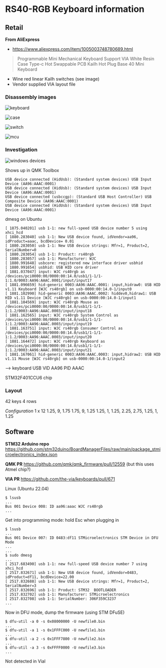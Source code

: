 # RS40-RGB Keyboard information

## Retail

**From AliExpress**

- https://www.aliexpress.com/item/1005003748780689.html

> Programmable Mini Mechanical Keyboard Support VIA White Resin Case Type-c Hot Swappable PCB Kailh Hot Plug Base 40 Mini Keyboard

- Wine red linear Kailh switches (see image)
- Vendor supplied VIA layout file

### Disassembly images

![keyboard](./images/98f1b870412a4e5c9ebbcb1e79216d7a.jpg)

![case](./images/5e8fa65536174781855d08af0b80de0a.jpg)

![switch](./images/d6f47bd280a44dc1a57793bd828190eb.jpg)

![mcu](./images/e62e77d262f042fe99832791bdb53da5.jpg)

### Investigation

![windows devices](./images/2f7252b5fba71b376ad1f09383b60120.png)

Shows up in QMK Toolbox

```text
USB device connected (HidUsb): (Standard system devices) USB Input Device (AA96:AAAC:0001)
USB device connected (HidUsb): (Standard system devices) USB Input Device (AA96:AAAC:0001)
USB device connected (usbccgp): (Standard USB Host Controller) USB Composite Device (AA96:AAAC:0001)
USB device connected (HidUsb): (Standard system devices) USB Input Device (AA96:AAAC:0001)
```

dmesg on Ubuntu

```text
[ 1875.040201] usb 1-1: new full-speed USB device number 5 using xhci_hcd
[ 1880.283040] usb 1-1: New USB device found, idVendor=aa96, idProduct=aaac, bcdDevice= 0.01
[ 1880.283050] usb 1-1: New USB device strings: Mfr=1, Product=2, SerialNumber=0
[ 1880.283054] usb 1-1: Product: rs40rgb
[ 1880.283057] usb 1-1: Manufacturer: WJC
[ 1880.991648] usbcore: registered new interface driver usbhid
[ 1880.991654] usbhid: USB HID core driver
[ 1881.037047] input: WJC rs40rgb as /devices/pci0000:00/0000:00:14.0/usb1/1-1/1-1:1.0/0003:AA96:AAAC.0001/input/input17
[ 1881.096659] hid-generic 0003:AA96:AAAC.0001: input,hidraw0: USB HID v1.11 Keyboard [WJC rs40rgb] on usb-0000:00:14.0-1/input0
[ 1881.102990] hid-generic 0003:AA96:AAAC.0002: hiddev0,hidraw1: USB HID v1.11 Device [WJC rs40rgb] on usb-0000:00:14.0-1/input1
[ 1881.104569] input: WJC rs40rgb Mouse as /devices/pci0000:00/0000:00:14.0/usb1/1-1/1-1:1.2/0003:AA96:AAAC.0003/input/input18
[ 1881.162565] input: WJC rs40rgb System Control as /devices/pci0000:00/0000:00:14.0/usb1/1-1/1-1:1.2/0003:AA96:AAAC.0003/input/input19
[ 1881.163751] input: WJC rs40rgb Consumer Control as /devices/pci0000:00/0000:00:14.0/usb1/1-1/1-1:1.2/0003:AA96:AAAC.0003/input/input20
[ 1881.164472] input: WJC rs40rgb Keyboard as /devices/pci0000:00/0000:00:14.0/usb1/1-1/1-1:1.2/0003:AA96:AAAC.0003/input/input21
[ 1881.167061] hid-generic 0003:AA96:AAAC.0003: input,hidraw2: USB HID v1.11 Mouse [WJC rs40rgb] on usb-0000:00:14.0-1/input2
```

--> keyboard USB VID AA96 PID AAAC

STM32F401CCU6 chip

### Layout

42 keys
4 rows

*Configuration*
1 x 12
1.25, 9, 1.75
1.75, 9, 1.25
1.25, 1, 1.25,  2.25,  2.75, 1.25, 1, 1.25

## Software

**STM32 Arduino repo**
https://github.com/stm32duino/BoardManagerFiles/raw/main/package_stmicroelectronics_index.json

**QMK PR**
https://github.com/qmk/qmk_firmware/pull/12559
(but this uses Atmel chip?)

**VIA PR**
https://github.com/the-via/keyboards/pull/671

Linux (Ubuntu 22.04)

```text
$ lsusb
...
Bus 001 Device 008: ID aa96:aaac WJC rs40rgb
...
```

Get into programming mode: hold Esc when plugging in

```text
$ lsusb
...
Bus 001 Device 007: ID 0483:df11 STMicroelectronics STM Device in DFU Mode
...
...
$ sudo dmesg
...
[ 2517.683490] usb 1-1: new full-speed USB device number 7 using xhci_hcd
[ 2517.832671] usb 1-1: New USB device found, idVendor=0483, idProduct=df11, bcdDevice=22.00
[ 2517.832688] usb 1-1: New USB device strings: Mfr=1, Product=2, SerialNumber=3
[ 2517.832696] usb 1-1: Product: STM32  BOOTLOADER
[ 2517.832702] usb 1-1: Manufacturer: STMicroelectronics
[ 2517.832708] usb 1-1: SerialNumber: 306F359C3237
...
```

Now in DFU mode, dump the firmware (using STM DFuSE)

```shell
$ dfu-util -a 0 -s 0x08000000 -U newfile0.bin
...
$ dfu-util -a 1 -s 0x1FFFC000 -U newfile1.bin
...
$ dfu-util -a 2 -s 0x1FFF7800 -U newfile2.bin
...
$ dfu-util -a 3 -s 0xFFFF0000 -U newfile3.bin
...
```

Not detected in Vial
